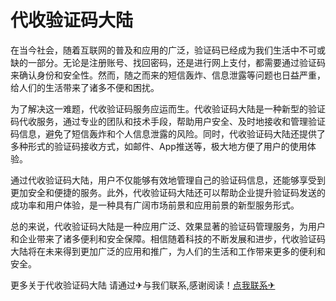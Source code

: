 # 代收验证码大陆

在当今社会，随着互联网的普及和应用的广泛，验证码已经成为我们生活中不可或缺的一部分。无论是注册账号、找回密码，还是进行网上支付，都需要通过验证码来确认身份和安全性。然而，随之而来的短信轰炸、信息泄露等问题也日益严重，给人们的生活带来了诸多不便和困扰。

为了解决这一难题，代收验证码服务应运而生。代收验证码大陆是一种新型的验证码代收服务，通过专业的团队和技术手段，帮助用户安全、及时地接收和管理验证码信息，避免了短信轰炸和个人信息泄露的风险。同时，代收验证码大陆还提供了多种形式的验证码接收方式，如邮件、App推送等，极大地方便了用户的使用体验。

通过代收验证码大陆，用户不仅能够有效地管理自己的验证码信息，还能够享受到更加安全和便捷的服务。此外，代收验证码大陆还可以帮助企业提升验证码发送的成功率和用户体验，是一种具有广阔市场前景和应用前景的新型服务形式。

总的来说，代收验证码大陆是一种应用广泛、效果显著的验证码管理服务，为用户和企业带来了诸多便利和安全保障。相信随着科技的不断发展和进步，代收验证码大陆将在未来得到更加广泛的应用和推广，为人们的生活和工作带来更多的便利和安全。

更多关于代收验证码大陆 请通过✈与我们联系,感谢阅读！[点我联系✈](https://ad.G208.com)